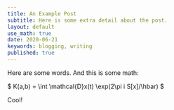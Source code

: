 ```yaml
---
title: An Example Post
subtitle: Here is some extra detail about the post.
layout: default
use_math: true
date: 2020-06-21
keywords: blogging, writing
published: true
---
```


Here are some words. And this is some math:

$
K(a,b) = \int \mathcal{D}x(t) \exp(2\pi i S[x]/\hbar)
$

Cool!
